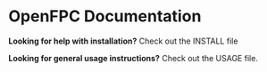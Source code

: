 OpenFPC Documentation
======================

**Looking for help with installation?**
Check out the INSTALL file

**Looking for general usage instructions?**
Check out the USAGE file.



